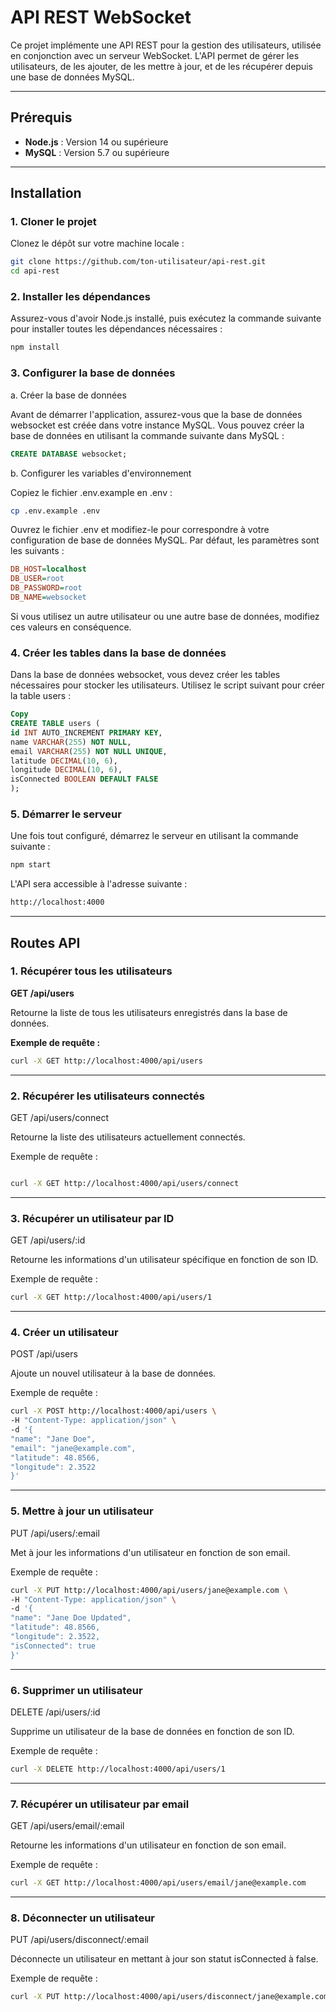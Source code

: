 # API REST WebSocket

Ce projet implémente une API REST pour la gestion des utilisateurs, utilisée en conjonction avec un serveur WebSocket. L'API permet de gérer les utilisateurs, de les ajouter, de les mettre à jour, et de les récupérer depuis une base de données MySQL.

---

## Prérequis

- **Node.js** : Version 14 ou supérieure
- **MySQL** : Version 5.7 ou supérieure

---

## Installation

### 1. Cloner le projet

Clonez le dépôt sur votre machine locale :

```bash
git clone https://github.com/ton-utilisateur/api-rest.git
cd api-rest
```

### 2. Installer les dépendances

Assurez-vous d'avoir Node.js installé, puis exécutez la commande suivante pour installer toutes les dépendances nécessaires :

```bash
npm install
```

### 3. Configurer la base de données
a. Créer la base de données

Avant de démarrer l'application, assurez-vous que la base de données websocket est créée dans votre instance MySQL. Vous pouvez créer la base de données en utilisant la commande suivante dans MySQL :

```sql
CREATE DATABASE websocket;
```

b. Configurer les variables d'environnement

Copiez le fichier .env.example en .env :
```bash
cp .env.example .env
```

Ouvrez le fichier .env et modifiez-le pour correspondre à votre configuration de base de données MySQL. Par défaut, les paramètres sont les suivants :
```ini
DB_HOST=localhost
DB_USER=root
DB_PASSWORD=root
DB_NAME=websocket
```

Si vous utilisez un autre utilisateur ou une autre base de données, modifiez ces valeurs en conséquence.

### 4. Créer les tables dans la base de données
Dans la base de données websocket, vous devez créer les tables nécessaires pour stocker les utilisateurs. Utilisez le script suivant pour créer la table users :

```sql
Copy
CREATE TABLE users (
id INT AUTO_INCREMENT PRIMARY KEY,
name VARCHAR(255) NOT NULL,
email VARCHAR(255) NOT NULL UNIQUE,
latitude DECIMAL(10, 6),
longitude DECIMAL(10, 6),
isConnected BOOLEAN DEFAULT FALSE
);
```

### 5. Démarrer le serveur
   Une fois tout configuré, démarrez le serveur en utilisant la commande suivante :

```bash
npm start
```
L'API sera accessible à l'adresse suivante :
```bash
http://localhost:4000
```

---

## Routes API

### 1. Récupérer tous les utilisateurs

**GET /api/users**

Retourne la liste de tous les utilisateurs enregistrés dans la base de données.

**Exemple de requête :**

```bash
curl -X GET http://localhost:4000/api/users
```

---
### 2. Récupérer les utilisateurs connectés
   GET /api/users/connect

Retourne la liste des utilisateurs actuellement connectés.

Exemple de requête :

```bash

curl -X GET http://localhost:4000/api/users/connect
```

---
### 3. Récupérer un utilisateur par ID
   GET /api/users/:id

Retourne les informations d'un utilisateur spécifique en fonction de son ID.

Exemple de requête :

```bash
curl -X GET http://localhost:4000/api/users/1
```

---

### 4. Créer un utilisateur
POST /api/users

Ajoute un nouvel utilisateur à la base de données.

Exemple de requête :

```bash
curl -X POST http://localhost:4000/api/users \
-H "Content-Type: application/json" \
-d '{
"name": "Jane Doe",
"email": "jane@example.com",
"latitude": 48.8566,
"longitude": 2.3522
}'
```

---

### 5. Mettre à jour un utilisateur
   PUT /api/users/:email

Met à jour les informations d'un utilisateur en fonction de son email.

Exemple de requête :

```bash
curl -X PUT http://localhost:4000/api/users/jane@example.com \
-H "Content-Type: application/json" \
-d '{
"name": "Jane Doe Updated",
"latitude": 48.8566,
"longitude": 2.3522,
"isConnected": true
}'
```

---

### 6. Supprimer un utilisateur
DELETE /api/users/:id

Supprime un utilisateur de la base de données en fonction de son ID.

Exemple de requête :

```bash
curl -X DELETE http://localhost:4000/api/users/1

```

---

### 7. Récupérer un utilisateur par email
GET /api/users/email/:email

Retourne les informations d'un utilisateur en fonction de son email.

Exemple de requête :

```bash
curl -X GET http://localhost:4000/api/users/email/jane@example.com
```

---

### 8. Déconnecter un utilisateur
PUT /api/users/disconnect/:email

Déconnecte un utilisateur en mettant à jour son statut isConnected à false.

Exemple de requête :

```bash
curl -X PUT http://localhost:4000/api/users/disconnect/jane@example.com
```




